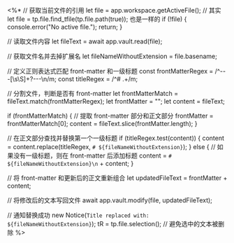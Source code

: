 <%*
// 获取当前文件的引用
let file = app.workspace.getActiveFile();
// 其实 let file = tp.file.find_tfile(tp.file.path(true)); 也是一样的
if (!file) {
	console.error("No active file.");
	return;
}

// 读取文件内容
let fileText = await app.vault.read(file);

// 获取文件名并去掉扩展名
let fileNameWithoutExtension = file.basename;

// 定义正则表达式匹配 front-matter 和一级标题
const frontMatterRegex = /^---[\s\S]+?---\n/m;
const titleRegex = /^# .+/m;

// 分割文件，判断是否有 front-matter
let frontMatterMatch = fileText.match(frontMatterRegex);
let frontMatter = "";
let content = fileText;

if (frontMatterMatch) {
	// 提取 front-matter 部分和正文部分
	frontMatter = frontMatterMatch[0];
	content = fileText.slice(frontMatter.length);
}

// 在正文部分查找并替换第一个一级标题
if (titleRegex.test(content)) {
	content = content.replace(titleRegex, `# ${fileNameWithoutExtension}`);
} else {
	// 如果没有一级标题，则在 front-matter 后添加标题
	content = `# ${fileNameWithoutExtension}\n` + content;
}

// 将 front-matter 和更新后的正文重新组合
let updatedFileText = frontMatter + content;

// 将修改后的文本写回文件
await app.vault.modify(file, updatedFileText);

// 通知替换成功
new Notice(`Title replaced with: ${fileNameWithoutExtension}`);
tR = tp.file.selection(); // 避免选中的文本被删除
%>